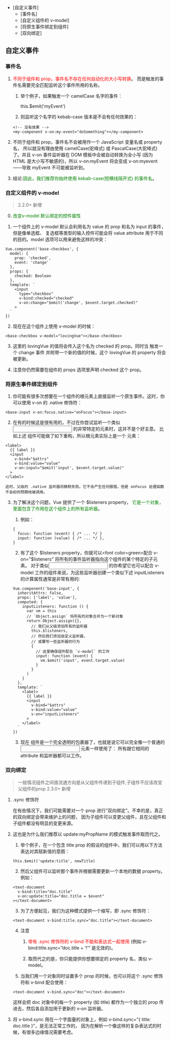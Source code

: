 
<!-- vim-markdown-toc GFM -->

* [自定义事件]
	* [事件名]
	* [自定义组件的 v-model]
	* [将原生事件绑定到组件]
	* [双向绑定]

<!-- vim-markdown-toc -->

## 自定义事件
### 事件名
1. <font color=red>不同于组件和 prop，事件名不存在任何自动化的大小写转换</font>。
而是触发的事件名需要完全匹配监听这个事件所用的名称。

	1. 举个例子，如果触发一个 camelCase 名字的事件：

		this.$emit('myEvent')

	2. 则监听这个名字的 kebab-case 版本是不会有任何效果的：
	```
	<!-- 没有效果 -->
	<my-component v-on:my-event="doSomething"></my-component>
	```

2. 不同于组件和 prop，事件名不会被用作一个 JavaScript 变量名或 property 名，
所以就没有理由使用 camelCase(驼峰式) 或 PascalCase(大驼峰式) 了。并且 v-on 事件监听器在 DOM 模板中会被自动转换为全小写 
(因为 HTML 是大小写不敏感的)，所以 v-on:myEvent 将会变成 v-on:myevent——导致 myEvent 不可能被监听到。

3. 结论:<font color=green>因此，我们推荐你始终使用 kebab-case(短横线隔开式) 的事件名</font>。

### 自定义组件的 v-model
> 2.2.0+ 新增

0. <font color=green>改变v-model 默认绑定的控件属性</font>

1. 一个组件上的 v-model 默认会利用名为 value 的 prop 和名为 input 的事件，但是像单选框、
复选框等类型的输入控件可能会将 value attribute 用于不同的目的。model 选项可以用来避免这样的冲突：

```
Vue.component('base-checkbox', {
  model: {
    prop: 'checked',
    event: 'change'
  },
  props: {
    checked: Boolean
  },
  template: `
    <input
      type="checkbox"
      v-bind:checked="checked"
      v-on:change="$emit('change', $event.target.checked)"
    >
  `
})
```

2. 现在在这个组件上使用 v-model 的时候：

```
<base-checkbox v-model="lovingVue"></base-checkbox>
```

3. 这里的 lovingVue 的值将会传入这个名为 checked 的 prop。同时当 <base-checkbox> 触发一个 change 事件
并附带一个新的值的时候，这个 lovingVue 的 property 将会被更新。

4. 注意你仍然需要在组件的 props 选项里声明 checked 这个 prop。

### 将原生事件绑定到组件
1. 你可能有很多次想要在一个组件的根元素上直接监听一个原生事件。这时，你可以使用 v-on 的 .native 修饰符：

```
<base-input v-on:focus.native="onFocus"></base-input>
```

2. 在有的时候这是很有用的，不过在你尝试监听一个类似 <input> 的非常特定的元素时，这并不是个好主意。
比如上述 <base-input> 组件可能做了如下重构，所以根元素实际上是一个 <label> 元素：

```
<label>
  {{ label }}
  <input
    v-bind="$attrs"
    v-bind:value="value"
    v-on:input="$emit('input', $event.target.value)"
  >
</label>
```

	这时，父级的 .native 监听器将静默失败。它不会产生任何报错，但是 onFocus 处理函数不会如你预期地被调用。

3. 为了解决这个问题，Vue 提供了一个 $listeners property，
<font color=green>它是一个对象，里面包含了作用在这个组件上的所有监听器</font>。
	1. 例如：

	```
	{
	  focus: function (event) { /* ... */ }
	  input: function (value) { /* ... */ },
	}
	```

	2. 有了这个 $listeners property，你就可以<font color=green>配合 v-on="$listeners" 将所有的事件监听器指向这个组件的某个特定的子元素</font>。
	对于类似<input> 的你希望它也可以配合 v-model 工作的组件来说，为这些监听器创建一个类似下述 inputListeners 的计算属性通常是非常有用的:

	```
	Vue.component('base-input', {
	  inheritAttrs: false,
	  props: ['label', 'value'],
	  computed: {
		inputListeners: function () {
		  var vm = this
		  // `Object.assign` 将所有的对象合并为一个新对象
		  return Object.assign({},
			// 我们从父级添加所有的监听器
			this.$listeners,
			// 然后我们添加自定义监听器，
			// 或覆写一些监听器的行为
			{
			  // 这里确保组件配合 `v-model` 的工作
			  input: function (event) {
				vm.$emit('input', event.target.value)
			  }
			}
		  )
		}
	  },
	  template: `
		<label>
		  {{ label }}
		  <input
			v-bind="$attrs"
			v-bind:value="value"
			v-on="inputListeners"
		  >
		</label>
	  `
	})
	```

	3. 现在 <base-input> 组件是一个完全透明的包裹器了，也就是说它可以完全像一个普通的 <input> 元素一样使用了：
	所有跟它相同的attribute 和监听器都可以工作。

### 双向绑定
> 一般情况组件之间值流通方向是从父组件传递到子组件,子组件不应该改变父组件的prop
> 2.3.0+ 新增

1. .sync 修饰符

	在有些情况下，我们可能需要对一个 prop 进行“双向绑定”。不幸的是，真正的双向绑定会带来维护上的问题，
因为子组件可以变更父组件，且在父组件和子组件都没有明显的变更来源。

2. 这也是为什么我们推荐以 update:myPropName 的模式触发事件取而代之。
	1. 举个例子，在一个包含 title prop 的假设的组件中，我们可以用以下方法表达对其赋新值的意图：

	```
	this.$emit('update:title', newTitle)
	```

	2. 然后父组件可以监听那个事件并根据需要更新一个本地的数据 property。例如：

	```
	<text-document
	  v-bind:title="doc.title"
	  v-on:update:title="doc.title = $event"
	></text-document>
	```

	3. 为了方便起见，我们为这种模式提供一个缩写，即 .sync 修饰符：

	```
	<text-document v-bind:title.sync="doc.title"></text-document>
	```

	4. 注意
		1. <font color=red>带有 .sync 修饰符的 v-bind 不能和表达式一起使用</font> 
		(例如 v-bind:title.sync=”doc.title + ‘!’” 是无效的)。

		2. 取而代之的是，你只能提供你想要绑定的 property 名，类似 v-model。

	5. 当我们用一个对象同时设置多个 prop 的时候，也可以将这个 .sync 修饰符和 v-bind 配合使用：

	```
	<text-document v-bind.sync="doc"></text-document>
	```

	这样会把 doc 对象中的每一个 property (如 title) 都作为一个独立的 prop 传进去，然后各自添加用于更新的 v-on 监听器。

3. 将 v-bind.sync 用在一个字面量的对象上，例如 v-bind.sync=”{ title: doc.title }”，是无法正常工作的，
因为在解析一个像这样的复杂表达式的时候，有很多边缘情况需要考虑。
